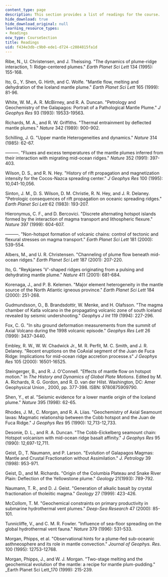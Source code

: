 ```yaml
---
content_type: page
description: This section provides a list of readings for the course.
hide_download: true
hide_download_original: null
learning_resource_types:
- Readings
ocw_type: CourseSection
title: Readings
uid: f434e3db-c9b0-ede1-d724-c2084815fa1d
---
```


Ribe, N., U. Christensen, and J. Theissing. "The dynamics of plume-ridge interaction, 1: Ridge-centered plumes." _Earth Planet Sci Lett_ 134 (1995): 155-168.

Ito, G., Y. Shen, G. Hirth, and C. Wolfe. "Mantle flow, melting and dehydration of the Iceland mantle plume." _Earth Planet Sci Lett_ 165 (1999): 81-96.

White, W. M., A. R. McBirney, and R. A. Duncan. "Petrology and Geochemistry of the Galapagos: Portrait of a Pathological Mantle Plume." _J Geophys Res_ 93 (1993): 19533-19563.

Richards, M. A., and R. W. Griffiths. "Thermal entrainment by deflected mantle plumes." _Nature_ 342 (1989): 900-902.

Schilling, J. G. "Upper mantle Heterogeneities and dynamics." _Nature_ 314 (1985): 62-67.

———. "Fluxes and excess temperatures of the mantle plumes inferred from their interaction with migrating mid-ocean ridges." _Nature_ 352 (1991): 397-403.

Wilson, D. S., and R. N. Hey. "History of rift propagation and magnetization intensity for the Cocos-Nazca spreading center." _J Geophys Res_ 100 (1995): 10,041-10,056.

Sinton, J. M., D. S. Wilson, D. M. Christie, R. N. Hey, and J. R. Delaney. "Petrologic consequences of rift propagation on oceanic spreading ridges." _Earth Planet Sci Lett_ 62 (1983): 193-207.

Hieronymus, C. F., and D. Bercovici. "Discrete alternating hotspot islands formed by the interaction of magma transport and lithospheric flexure." _Nature_ 397 (1999): 604-607.

———. "Non-hotspot formation of volcanic chains: control of tectonic and flexural stresses on magma transport." _Earth Planet Sci Lett_ 181 (2000): 539-554.

Albers, M., and U. R. Christensen. "Channeling of plume flow beneath mid-ocean ridges." _Earth Planet Sci Lett_ 187 (2001): 207-220.

Ito, G. "Reykjanes 'V'-shaped ridges originating from a pulsing and dehydrating mantle plume." _Nature_ 411 (2001): 681-684.

Korenaga, J., and P. B. Kelemen. "Major element heterogeneity in the mantle source of the North Atlantic igneous province." _Earth Planet Sci Lett_ 184 (2000): 251-268.

Gudmundsson, O., B. Brandsdottir, W. Menke, and H. Olafsson. "The magma chamber of Katla volcano in the propagating volcanic zone of south Iceland revealed by seismic undershooting." _Geophys J Int_ 119 (1994): 227-296.

Fox, C. G. "In situ ground deformation measurements from the summit of Axial Volcano during the 1998 volcanic episode." _Geophys Res Lett_ 26 (1999): 3437-3440.

Embley, R. W., W. W. Chadwick Jr., M. R. Perfit, M. C. Smith, and J. R. Delaney. "Recent eruptions on the CoAxial segment of the Juan de Fuca Ridge: Implications for mid-ocean ridge accretion processe.s" _J Geophys Res_ 105 (2000): 16501-16525.

Steingerger, B., and R. J. O'Connell. "Effects of mantle flow on hotspot motion." In _The History and Dynamics of Global Plate Motions_. Edited by M. A. Richards, R. G. Gordon, and R. D. van der Hilst. Washington, DC: Amer Geophysical Union _,_ 2000, pp. 377-398. ISBN: 9780875909790.

Shen, Y., et al. "Seismic evidence for a lower mantle origin of the Iceland plume." _Nature_ 395 (1998): 62-65.

Rhodes, J. M., C. Morgan, and R. A. Liias. "Geochemistry of Axial Seamount lavas: Magmatic relationship between the Cobb hotspot and the Juan de Fuca Ridge." J _Geophys Res_ 95 (1990): 12,713-12,733.

Desonie, D. L., and R. A. Duncan. "The Cobb-Eickelberg seamount chain: Hotspot volcanism with mid-ocean ridge basalt affinity." J _Geophys Res_ 95 (1990): 12,697-12,711.

Geist, D., T. Naumann, and P. Larson. "Evolution of Galapagos Magmas: Mantle and Crustal Fractionation without Assimilation." _J. Petrology_ 39 (1998): 953-971.

Geist, D., and M. Richards. "Origin of the Columbia Plateau and Snake River Plain: Deflection of the Yellowstone plume." _Geology_ 21(1993): 789-792.

Naumann, T. R., and D. J. Geist. "Generation of alkalic basalt by crystal fractionation of tholeiitic magma." _Geology_ 27 (1999): 423-426.

McCollom, T. M. "Geochemical constraints on primary productivity in submarine hydrothermal vent plumes." _Deep-Sea Research_ 47 (2000): 85-101.

Tunnicliffe, V., and C. M. R. Fowler. "Influence of sea-floor spreading on the global hydrothermal vent fauna." _Nature_ 379 (1996): 531-533.

Morgan, Phipps, et al. "Observational hints for a plume-fed sub-oceanic asthneosphere and its role in mantle convection." _Journal of Geophys. Res_. 100 (1995): 12753-12768.

Morgan, Phipps, J., and W. J. Morgan. "Two-stage melting and the geochemical evolution of the mantle: a recipe for mantle plum-pudding." _Earth Planet Sci Lett_170 (1999): 215-239.